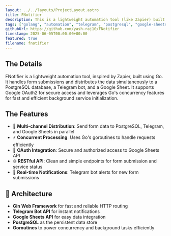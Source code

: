 ```yaml
---
layout: ../../layouts/ProjectLayout.astro
title: FNotifier
description: This is a lightweight automation tool (like Zapier) built with Go.
tags: ["golang", "automation", "telegram", "postgresql", "google-sheets"]
githubUrl: https://github.com/yash-raj10/FNotifier
timestamp: 2025-06-05T00:00:00+00:00
featured: true
filename: fnotifier
---
```


## The Details

FNotifier is a lightweight automation tool, inspired by Zapier, built using Go. It handles form submissions and distributes the data simultaneously to a PostgreSQL database, a Telegram bot, and a Google Sheet. It supports Google OAuth2 for secure access and leverages Go's concurrency features for fast and efficient background service initialization.

## The Features

- 🔁 **Multi-channel Distribution**: Send form data to PostgreSQL, Telegram, and Google Sheets in parallel
- ⚡ **Concurrent Processing**: Uses Go's goroutines to handle requests efficiently
- 🔐 **OAuth Integration**: Secure and authorized access to Google Sheets API
- 🌐 **RESTful API**: Clean and simple endpoints for form submission and service status
- 🔔 **Real-time Notifications**: Telegram bot alerts for new form submissions

## 🧩 Architecture

- **Gin Web Framework** for fast and reliable HTTP routing
- **Telegram Bot API** for instant notifications
- **Google Sheets API** for easy data integration
- **PostgreSQL** as the persistent data store
- **Goroutines** to power concurrency and background tasks efficiently
